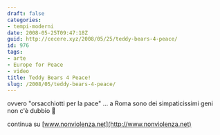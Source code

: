 ```yaml
---
draft: false
categories:
- tempi-moderni
date: 2008-05-25T09:47:18Z
guid: http://cecere.xyz/2008/05/25/teddy-bears-4-peace/
id: 976
tags:
- arte
- Europe for Peace
- video
title: Teddy Bears 4 Peace!
slug: /2008/05/teddy-bears-4-peace/
---
```


ovvero "orsacchiotti per la pace" … a Roma sono dei simpaticissimi geni non c'è dubbio 🙂
  
continua su [www.nonviolenza.net](http://www.nonviolenza.net)